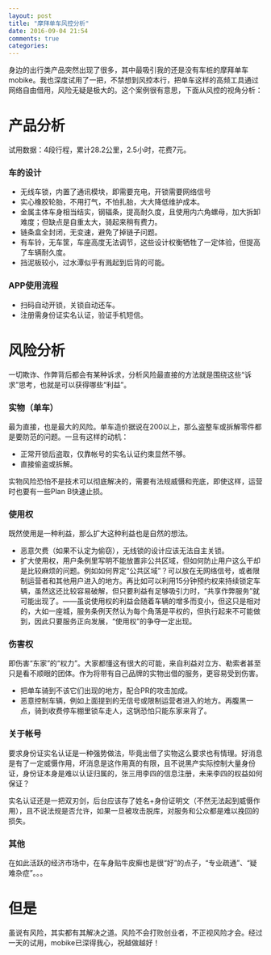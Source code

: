 ```yaml
---
layout: post
title: "摩拜单车风控分析"
date: 2016-09-04 21:54
comments: true
categories: 
---
```


身边的出行类产品突然出现了很多，其中最吸引我的还是没有车桩的摩拜单车mobike。我也深度试用了一把，不禁想到风控本行，把单车这样的高频工具通过网络自由借用，风险无疑是极大的。这个案例很有意思，下面从风控的视角分析：

# 产品分析

试用数据：4段行程，累计28.2公里，2.5小时，花费7元。

### 车的设计

- 无线车锁，内置了通讯模块，即需要充电，开锁需要网络信号
- 实心橡胶轮胎，不用打气，不怕扎胎，大大降低维护成本。
- 金属主体车身相当结实，钢辐条，提高耐久度，且使用内六角螺母，加大拆卸难度；但缺点是自重太大，骑起来稍有费力。
- 链条盒全封闭，无变速，避免了掉链子问题。
- 有车铃，无车筐，车座高度无法调节，这些设计权衡牺牲了一定体验，但提高了车辆耐久度。
- 挡泥板较小，过水潭似乎有溅起到后背的可能。

### APP使用流程

- 扫码自动开锁，关锁自动还车。
- 注册需身份证实名认证，验证手机短信。

# 风险分析

一切欺诈、作弊背后都会有某种诉求，分析风险最直接的方法就是围绕这些“诉求”思考，也就是可以获得哪些“利益”。

### 实物（单车）

最为直接，也是最大的风险。单车造价据说在200以上，那么盗整车或拆解零件都是要防范的问题。一旦有这样的动机：

  - 正常开锁后盗取，仅靠帐号的实名认证约束显然不够。
  - 直接偷盗或拆解。

实物风险恐怕不是技术可以彻底解决的，需要有法规威慑和兜底，即使这样，运营时也要有一些Plan B快速止损。

### 使用权

既然使用是一种利益，那么扩大这种利益也是自然的想法。

  - 恶意欠费（如果不认定为偷窃），无线锁的设计应该无法自主关锁。
  - 扩大使用权，用户条例里写明不能放置非公共区域，但如何防止用户这么干却是比较麻烦的问题。例如如何界定“公共区域”？可以放在无网络信号，或者限制运营者和其他用户进入的地方。再比如可以利用15分钟预约权来持续锁定车辆，虽然这还比较容易破解，但只要利益有足够吸引力时，“共享作弊服务”就可能出现了。——虽说使用权的利益会随着车辆的增多而变小，但这只是相对的，大如一座城，服务条例天然认为每个角落是平权的，但执行起来不可能做到，因此只要服务正向发展，“使用权”的争夺一定出现。

### 伤害权
 即伤害“东家”的“权力”。大家都懂这有很大的可能，来自利益对立方、勒索者甚至只是看不顺眼的团体。作为将带有自己品牌的实物出借的服务，更容易受到伤害。 

  - 把单车骑到不该它们出现的地方，配合PR的攻击加成。
  - 恶意控制车辆，例如上面提到的无信号或限制运营者进入的地方。再腹黑一点，骑到收费停车棚里锁车走人，这锅恐怕只能东家来背了。

### 关于帐号

要求身份证实名认证是一种强势做法，毕竟出借了实物这么要求也有情理。好消息是有了一定威慑作用，坏消息是这作用真的有限，且不说黑产实际控制大量身份证，身份证本身是难以认证归属的，张三用李四的信息注册，未来李四的权益如何保证？

实名认证还是一把双刃剑，后台应该存了姓名+身份证明文（不然无法起到威慑作用），且不说法规是否允许，如果一旦被攻击脱库，对服务和公众都是难以挽回的损失。

### 其他

在如此活跃的经济市场中，在车身贴牛皮癣也是很“好”的点子，“专业疏通”、“疑难杂症”。。。

# 但是

虽说有风险，其实都有其解决之道。风险不会打败创业者，不正视风险才会。经过一天的试用，mobike已深得我心，祝越做越好！

